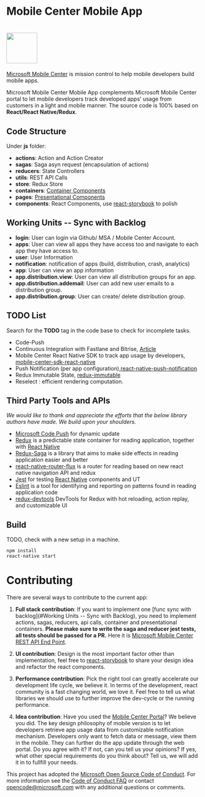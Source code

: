 # Mobile Center Mobile App

# <a href='https://www.visualstudio.com/vs/mobile-center/'><img src='https://www.visualstudio.com/wp-content/uploads/2016/11/continuous-everything@2x-400x362.png' height='80'></a>

[Microsoft Mobile Center](https://www.visualstudio.com/vs/mobile-center/) is mission control to help mobile developers build mobile apps. 

Microsoft Mobile Center Mobile App complements Microsoft Mobile Center portal to let mobile developers track developed apps' usage from customers in a light and mobile manner. The source code is 100% based on **React/React Native/Redux**. 

## Code Structure

Under **js** folder:

- **actions**:  Action and Action Creator
- **sagas**:    Saga asyn request (encapsulation of actions)
- **reducers**: State Controllers
- **utils**: REST API Calls
- **store**: Redux Store
- **containers**: [Container Components](https://github.com/reactjs/redux/blob/master/docs/basics/UsageWithReact.md)
- **pages**: [Presentational Components](https://github.com/reactjs/redux/blob/master/docs/basics/UsageWithReact.md)
- **components**: React Components, use [react-storybook](https://github.com/storybooks/react-storybook) to polish

## Working Units -- Sync with Backlog

- **login**: User can login via Github/ MSA / Mobile Center Account.
- **apps**: User can view all apps they have access too and navigate to each app they have access to.
- **user**: User Information
- **notification**: notification of apps (build, distribution, crash, analytics)
- **app**: User can view an app information
- **app.distribution.view**: User can view all distribution groups for an app.
- **app.distribution.addemail**: User can add new user emails to a distribution group.
- **app.distribution.group**: User can create/ delete distribution group.

## TODO List

Search for the **TODO** tag in the code base to check for incomplete tasks.

- Code-Push
- Continuous Integration with Fastlane and Bitrise, [Article](http://blog.thebakery.io/continuous-integration-for-react-native-applications-with-fastlane-and-bitrise-ios-version/)
- Mobile Center React Native SDK to track app usage by developers, [mobile-center-sdk-react-native](https://github.com/Microsoft/mobile-center-sdk-react-native)
- Push Notification (per app configuration),[react-native-push-notification](https://github.com/zo0r/react-native-push-notification)
- Redux Immutable State, [redux-immutable](https://github.com/gajus/redux-immutable)
- Reselect : efficient rendering computation.

## Third Party Tools and APIs

_We would like to thank and appreciate the efforts that the below library authors have made. We build upon your shoulders._

- [Microsoft Code Push](https://github.com/Microsoft/react-native-code-push) for dynamic update
- [Redux](https://github.com/reactjs/redux) is a predictable state container for reading application, together with [React Native](https://github.com/facebook/react-native)
- [Redux-Saga](https://github.com/yelouafi/redux-saga/) is a library that aims to make side effects in reading application easier and better
- [react-native-router-flux](https://github.com/aksonov/react-native-router-flux) is a router for reading based on new react native navigation API and redux
- [Jest](https://facebook.github.io/jest/) for testing [React Native](https://github.com/facebook/react-native) components and UT
- [Eslint](https://github.com/eslint/eslint) is a tool for identifying and reporting on patterns found in reading application code
- [redux-devtools](https://github.com/gaearon/redux-devtools) DevTools for Redux with hot reloading, action replay, and customizable UI

## Build

TODO, check with a new setup in a machine.

<!--### Step One

```
npm install -g react-native-cli
```
### Step Two

```
npm install
react-native link react-native-device-info
react-native link react-native-vector-icons
```-->

<!--### Step-->

```
npm install
react-native start
```
<!--### Run Test

Current test includes action test, reducer test, middleware test and component test.-->

<!--```
npm test
```-->

# Contributing

There are several ways to contribute to the current app:

1. **Full stack contribution**: If you want to implement one [func sync with backlog](#Working Units -- Sync with Backlog), you need to implement actions, sagas, reducers, api calls, container and presentational containers. __Please make sure to write the saga and reducer jest tests, all tests should be passed for a PR.__ Here it is [Microsoft Mobile Center REST API End Point](https://docs.mobile.azure.com/api/). 

2. **UI contribution**: Design is the most important factor other than implementation, feel free to [react-storybook](https://github.com/storybooks/react-storybook) to share your design idea and refactor the react components.

3. **Performance contribution**: Pick the right tool can greatly accelerate our development life cycle, we believe it. In terms of the development, react community is a fast changing world, we love it. Feel free to tell us what libraries we should use to further improve the dev-cycle or the running performance.

4. **Idea contribution**: Have you used the [Mobile Center Portal](https://mobile.azure.com/)? We believe you did. The key design philosophy of mobile version is to let developers retrieve app usage data from customizable notification mechanism. Developers only want to fetch data or message, view them in the mobile. They can further do the app update through the web portal. Do you  agree with it? If not, can you tell us your opinions? If yes, what other special requirements do you think about? Tell us, we will add it in to fullfill your needs.

This project has adopted the [Microsoft Open Source Code of Conduct](https://opensource.microsoft.com/codeofconduct/). For more information see the [Code of Conduct FAQ](https://opensource.microsoft.com/codeofconduct/faq/) or contact [opencode@microsoft.com](mailto:opencode@microsoft.com) with any additional questions or comments.